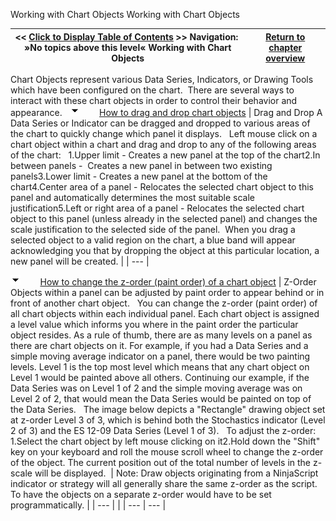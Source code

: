 ﻿
Working with Chart Objects
Working with Chart Objects

| << [Click to Display Table of Contents](working_with_chart_objects.md) >> **Navigation:**   »No topics above this level«   Working with Chart Objects | [Return to chapter overview](sharpdx_directwrite_textlayout-1.md) |
| --- | --- |
Chart Objects represent various Data Series, Indicators, or Drawing Tools which have been configured on the chart.  There are several ways to interact with these chart objects in order to control their behavior and appearance.  
![tog_minus](tog_minus-1.gif)        [How to drag and drop chart objects](javascript:HMToggle('toggle','HowToDragAndDropChartObjects','HowToDragAndDropChartObjects_ICON'))
| Drag and Drop A Data Series or Indicator can be dragged and dropped to various areas of the chart to quickly change which panel it displays.    Left mouse click on a chart object within a chart and drag and drop to any of the following areas of the chart:   1.Upper limit - Creates a new panel at the top of the chart2.In between panels -  Creates a new panel in between two existing panels3.Lower limit - Creates a new panel at the bottom of the chart4.Center area of a panel - Relocates the selected chart object to this panel and automatically determines the most suitable scale justification5.Left or right area of a panel - Relocates the selected chart object to this panel (unless already in the selected panel) and changes the scale justification to the selected side of the panel.  When you drag a selected object to a valid region on the chart, a blue band will appear acknowledging you that by dropping the object at this particular location, a new panel will be created. |
| --- |

![tog_minus](tog_minus-1.gif)        [How to change the z-order (paint order) of a chart object](javascript:HMToggle('toggle','HowToChangeTheZorderpaintOrderOfAChartObject','HowToChangeTheZorderpaintOrderOfAChartObject_ICON'))
| Z-Order Objects within a panel can be adjusted by paint order to appear behind or in front of another chart object.   You can change the z-order (paint order) of all chart objects within each individual panel. Each chart object is assigned a level value which informs you where in the paint order the particular object resides. As a rule of thumb, there are as many levels on a panel as there are chart objects on it. For example, if you had a Data Series and a simple moving average indicator on a panel, there would be two painting levels. Level 1 is the top most level which means that any chart object on Level 1 would be painted above all others. Continuing our example, if the Data Series was on Level 1 of 2 and the simple moving average was on Level 2 of 2, that would mean the Data Series would be painted on top of the Data Series.   The image below depicts a "Rectangle" drawing object set at z-order Level 3 of 3, which is behind both the Stochastics indicator (Level 2 of 3) and the ES 12-09 Data Series (Level 1 of 3).   To adjust the z-order:   1.Select the chart object by left mouse clicking on it2.Hold down the "Shift" key on your keyboard and roll the mouse scroll wheel to change the z-order of the object. The current position out of the total number of levels in the z-scale will be displayed.    | Note: Draw objects originating from a NinjaScript indicator or strategy will all generally share the same z-order as the script. To have the objects on a separate z-order would have to be set programmatically. | | --- | |
| --- | --- |

